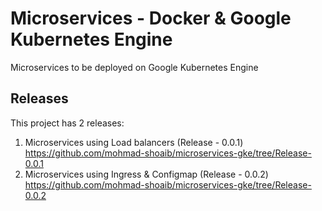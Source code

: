 # Microservices - Docker & Google Kubernetes Engine

Microservices to be deployed on Google Kubernetes Engine


## Releases

This project has 2 releases:
1. Microservices using Load balancers (Release - 0.0.1)
    https://github.com/mohmad-shoaib/microservices-gke/tree/Release-0.0.1
2. Microservices using Ingress & Configmap (Release - 0.0.2)
    https://github.com/mohmad-shoaib/microservices-gke/tree/Release-0.0.2